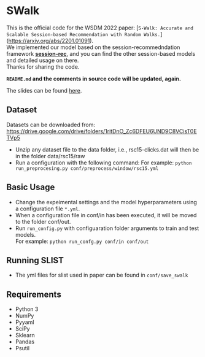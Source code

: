 # SWalk
This is the official code for the WSDM 2022 paper: [`S-Walk: Accurate and Scalable Session-based Recommendation with Random Walks.`] (https://arxiv.org/abs/2201.01091).</br>
We implemented our model based on the session-recommedndation framework [**session-rec**](https://github.com/rn5l/session-rec), and you can find the other session-based models and detailed usage on there.</br> 
Thanks for sharing the code.

**`README.md` and the comments in source code will be updated, again.**

The slides can be found [here](https://drive.google.com/file/d/1qMBHALxZqH7b6g7kmlKdN6V21GeSrgDU/view?usp=sharing).

## Dataset
Datasets can be downloaded from: </br>
https://drive.google.com/drive/folders/1ritDnO_Zc6DFEU6UND9C8VCisT0ETVp5

- Unzip any dataset file to the data folder, i.e., rsc15-clicks.dat will then be in the folder data/rsc15/raw 
- Run a configuration with the following command:
For example: ```python run_preprocesing.py conf/preprocess/window/rsc15.yml```

## Basic Usage
- Change the expeimental settings and the model hyperparameters using a configuration file `*.yml`. </br>
- When a configuration file in conf/in has been executed, it will be moved to the folder conf/out.
- Run `run_config.py` with configuaration folder arguments to train and test models. </br>
For example: ```python run_confg.py conf/in conf/out```

## Running SLIST
- The yml files for slist used in paper can be found in `conf/save_swalk`

## Requirements
- Python 3
- NumPy
- Pyyaml
- SciPy
- Sklearn
- Pandas
- Psutil

<!--
## Citation
Please cite our papaer:
```
@inproceedings{}
```
-->
